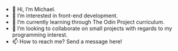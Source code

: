 - 👋 Hi, I’m Michael.
- 👀 I’m interested in front-end development.
- 🌱 I’m currently learning through The Odin Project curriculum.
- 💞️ I’m looking to collaborate on small projects with regards to my programming interest.
- 📫 How to reach me? Send a message here!
